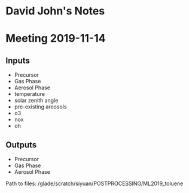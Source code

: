 # David John's Notes

# Meeting 2019-11-14
## Inputs
* Precursor
* Gas Phase 
* Aerosol Phase
* temperature
* solar zenith angle
* pre-existing areosols
* o3
* nox
* oh

## Outputs
* Precursor
* Gas Phase
* Aerosol Phase

Path to files: /glade/scratch/siyuan/POSTPROCESSING/ML2019_toluene
